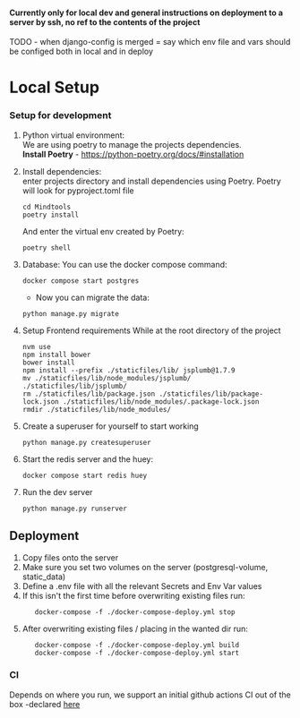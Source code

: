 #### Currently only for local dev and general instructions on deployment to a server by ssh, no ref to the contents of the project
 TODO - when django-config is merged = say which env file and vars should be configed both in local and in deploy

# Local Setup
### Setup for development
1. Python virtual environment:   
We are using poetry to manage the projects dependencies.   
   **Install Poetry** - https://python-poetry.org/docs/#installation

2. Install dependencies:    
enter projects directory and install dependencies using Poetry. Poetry will look for pyproject.toml file
    ```
    cd Mindtools
    poetry install
    ```
   And enter the virtual env created by Poetry:
   ```
   poetry shell
   ```

4. Database:
   You can use the docker compose command:
    ```
    docker compose start postgres
    ```
   * Now you can migrate the data:
   ```   
   python manage.py migrate   
   ```
5. Setup Frontend requirements
   While at the root directory of the project
   ```
   nvm use
   npm install bower
   bower install
   npm install --prefix ./staticfiles/lib/ jsplumb@1.7.9
   mv ./staticfiles/lib/node_modules/jsplumb/ ./staticfiles/lib/jsplumb/
   rm ./staticfiles/lib/package.json ./staticfiles/lib/package-lock.json ./staticfiles/lib/node_modules/.package-lock.json
   rmdir ./staticfiles/lib/node_modules/
   ```
6. Create a superuser for yourself to start working
    ```
    python manage.py createsuperuser 
   ```
7. Start the redis server and the huey:
    ```
   docker compose start redis huey
   ```
8. Run the dev server
    ```
   python manage.py runserver
   ```


## Deployment

1. Copy files onto the server
2. Make sure you set two volumes on the server (postgresql-volume, static_data)
3. Define a .env file with all the relevant Secrets and Env Var values
4. If this isn't the first time before overwriting existing files run:
   ```
      docker-compose -f ./docker-compose-deploy.yml stop
   ```
5. After overwriting existing files / placing in the wanted dir run:
   ```
      docker-compose -f ./docker-compose-deploy.yml build
      docker-compose -f ./docker-compose-deploy.yml start
   ```


### CI
Depends on where you run, we support an initial github actions CI out of the box -declared [here](./.github/workflows/ci.yml)